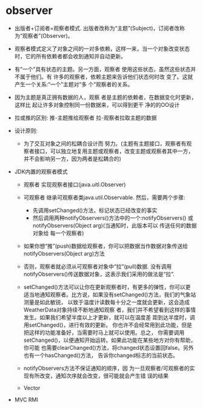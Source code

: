 # observer

- 出版者+订阅者=观察者模式. 出版者改称为“主题”(Subject)，订阅者改称 为“观察者”(Observer)。

- 观察者模式定义了对象之间的一对多依赖，这样一来，当一个对象改变状态时，它的所有依赖者都会收到通知并自动更新。

- 有“一个”具有状态的主题。另一方面，观察者 使用这些状态，虽然这些状态并不属于他们。有 许多的观察者，依赖主题来告诉他们状态何时改 变了。这就产生一个关系:“一个”主题对“多 个”观察者的关系。

- 因为主题是真正拥有数据的人，观察 者是主题的依赖者，在数据变化时更新，这样比 起让许多对象控制同一份数据来，可以得到更干 净的的OO设计


- 拉或推的区别: 推-主题推给观察者 拉-观察者拉取主题的数据

- 设计原则: 
    - 为了交互对象之间的松耦合设计而 努力。(主题有主题接口，观察者有观察者接口，可以独立地复用主题或观察者，改变主题或观察者其中一方，并不会影响另一方，因为两者是松耦合的)
    
    
- JDK内置的观察者模式

    - 观察者 实现观察者接口(java.uitl.Observer)
    - 可观察者 继承可观察者类java.util.Observable. 然后，需要两个步骤:
        - 先调用setChanged()方法，标记状态已经改变的事实
        - 然后调用两种notifyObservers()方法中的一个:notifyObservers() 或 notifyObservers(Object arg)(当通知时，此版本可以 传送任何的数据对象给 每一个观察者)
    - 如果你想“推”(push)数据给观察者，你可以把数据当作数据对象传送给 notifyObservers(Object arg)方法
    - 否则，观察者就必须从可观察者对象中“拉”(pull)数据. 没有调用notifyObservers()传送数据对象，这表示我们采用的做法是“拉”.
    
    - setChanged()方法可以让你在更新观察者时，有更多的弹性，你可以更 适当地通知观察者。比方说，如果没有setChanged()方法，我们的气象站测量是如此敏锐， 以致于温度计读数每十分之一度就会更新，这会造成WeatherData对象持续不断地通知观察 者，我们并不希望看到这样的事情发生。如果我们希望半度以上才更新，就可以在温度差 距到达半度时，调用setChanged()，进行有效的更新。 你也许不会经常用到此功能，但是把这样的功能准备好，当需要时马上就可以使用。总之， 你需要调用setChanged()，以便通知开始运转。如果此功能在某些地方对你有帮助，你可能 也需要clearChanged()方法，将changed状态设置回false。另外也有一个hasChanged()方法， 告诉你changed标志的当前状态。
    - notifyObservers方法不保证通知的顺序，因 为一旦观察者/可观察者的实现有所改变，通知次序就会改变，很可能就会产生错 误的结果
    - Vector<Observer>

                         
- MVC RMI               
                                        